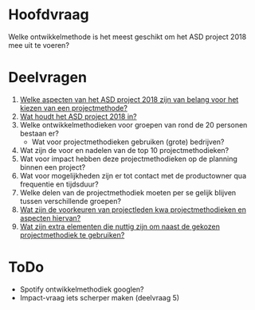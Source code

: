 # Hoofdvraag 
Welke ontwikkelmethode is het meest geschikt om het ASD project 2018 mee uit te voeren?

# Deelvragen
1. [Welke aspecten van het ASD project 2018 zijn van belang voor het kiezen van een projectmethode?](./Deelvragen/aspecten.md)
2. [Wat houdt het ASD project 2018 in?](./Deelvragen/projectinhoud.md)
3. Welke ontwikkelmethodieken voor groepen van rond de 20 personen bestaan er?
    - Wat voor projectmethodieken gebruiken (grote) bedrijven?
4. Wat zijn de voor en nadelen van de top 10 projectmethodieken?
5. Wat voor impact hebben deze projectmethodieken op de planning binnen een project?
6. Wat voor mogelijkheden zijn er tot contact met de productowner qua frequentie en tijdsduur?
7. Welke delen van de projectmethodiek moeten per se gelijk blijven tussen verschillende groepen?
8. [Wat zijn de voorkeuren van projectleden kwa projectmethodieken en aspecten hiervan?](./Deelvragen/8-voorkeuren.md)
9. [Wat zijn extra elementen die nuttig zijn om naast de gekozen projectmethodiek te gebruiken?](./Deelvragen/9-extra-elementen.md)

# ToDo
- Spotify ontwikkelmethodiek googlen?
- Impact-vraag iets scherper maken (deelvraag 5)
